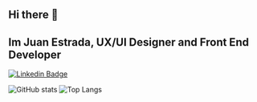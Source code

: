 ## Hi there 👋

## Im Juan Estrada, UX/UI Designer and Front End Developer

[![Linkedin Badge](https://img.shields.io/badge/-Juan-blue?style=flat-square&logo=Linkedin&logoColor=white&link=https://www.linkedin.com/in/juanmura/)](https://www.linkedin.com/in/juanmura/)

![GitHub stats](https://github-readme-stats.vercel.app/api?username=Muralus&show_icons=true&theme=gotham)
![Top Langs](https://github-readme-stats.vercel.app/api/top-langs/?username=Muralus&layout=compact&theme=gotham)


<!--
**Muralus/Muralus** is a ✨ _special_ ✨ repository because its `README.md` (this file) appears on your GitHub profile.

Here are some ideas to get you started:

- 🔭 I’m currently working on ...
- 🌱 I’m currently learning ...
- 👯 I’m looking to collaborate on ...
- 🤔 I’m looking for help with ...
- 💬 Ask me about ...
- 📫 How to reach me: ...
- 😄 Pronouns: ...
- ⚡ Fun fact: ...
-->
